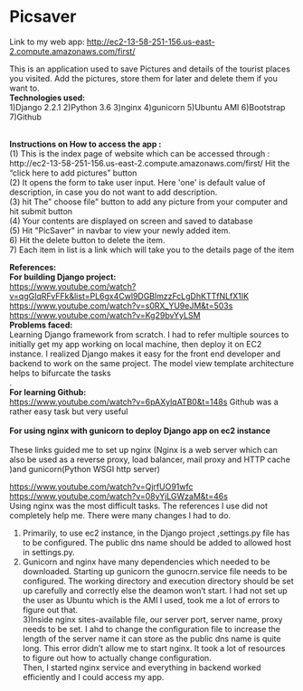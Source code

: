 # Picsaver
Link to my web app:
http://ec2-13-58-251-156.us-east-2.compute.amazonaws.com/first/
<br>

This is an application used to save Pictures and details of the tourist places you visited. Add the pictures, store them for later and delete them if 
you want to.
<br>
<b>Technologies used:</b>
<br>
1)Django 2.2.1 
2)Python 3.6
3)nginx
4)gunicorn
5)Ubuntu AMI
6)Bootstrap
7)Github

<br>
<b>Instructions on How to access the app : </b><br>
(1)	This is the index page of website which can be accessed through :<br>
http://ec2-13-58-251-156.us-east-2.compute.amazonaws.com/first/
Hit the “click here to add pictures” button<br>
(2)	It opens the form to take user input. Here 'one' is default value of description, in case you do not want to add description. <br>
(3)	hit The" choose file" button to add any picture from your computer and hit submit button <br>
(4)	Your contents are displayed on screen and saved to database<br>
(5)	Hit "PicSaver" in navbar to view your newly added item.<br>
6)	Hit the delete button to delete the item.<br>
7)	Each item in list is a link which will take you to the details page of the item<br>

<b>References: </b><br>
<b> For building Django project: </b><br>
https://www.youtube.com/watch?v=qgGIqRFvFFk&list=PL6gx4Cwl9DGBlmzzFcLgDhKTTfNLfX1IK
<br>
https://www.youtube.com/watch?v=s0RX_YU9eJM&t=503s
<br>
https://www.youtube.com/watch?v=Kg29bvYyLSM
<br>
<b>Problems faced:</b><br>
Learning Django framework from scratch. I had to refer multiple sources to initially get my app working on local machine,  then deploy it on EC2 instance.
I realized Django makes it easy for the front end developer and backend to work on the same project. The model view template architecture helps to bifurcate the tasks<br>.<br>
<b> For learning Github: </b><br>
https://www.youtube.com/watch?v=6pAXylqATB0&t=148s
Github was a rather easy task but very useful
<br><br>
<b> For using nginx with gunicorn to deploy Django app on ec2 instance</b>
<br>
<br> These links guided me to set up nginx (Nginx is a web server which can also be used as a reverse proxy, load balancer, mail proxy and HTTP cache )and gunicorn(Python WSGI http server)

https://www.youtube.com/watch?v=QjrfUO91wfc
<br>
https://www.youtube.com/watch?v=08yYjLGWzaM&t=46s
<br>
Using nginx was the most difficult tasks. The references I use did not completely help me. There were many changes I had to do. 
<br> 
1)	Primarily, to use ec2 instance, in the Django project ,settings.py file has to be configured. The public dns name should be added to allowed host in settings.py.<br>
2)	Gunicorn and nginx have many dependencies which needed to be downloaded.
Starting up gunicorn the gunocrn.service file needs to be configured. The working directory and execution directory should be set up carefully and correctly else the deamon won’t start. I had not set up the user as Ubuntu which is the AMI I used, took me a lot of errors to figure out that.<br>
3)Inside nginx sites-available file, our server port, server name, proxy needs to be set. 
I ahd to change the configuration file to increase the length of the server name it can store as the public dns name is quite long. This error didn’t allow me to start nginx. It took a lot of resources to figure out how to actually change configuration. <br>
Then, I started  nginx service and everything in backend worked efficiently and I could access my app.<br>





